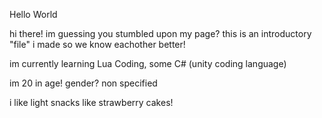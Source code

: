 Hello World

hi there! im guessing you stumbled upon my page?
this is an introductory "file" i made so we know eachother better!

im currently learning Lua Coding, some C# (unity coding language)

im 20 in age!
gender? non specified

i like light snacks like strawberry cakes!

<!---
CloTheStoryTeller/CloTheStoryTeller is a ✨ special ✨ repository because its `README.md` (this file) appears on your GitHub profile.
You can click the Preview link to take a look at your changes.
--->
